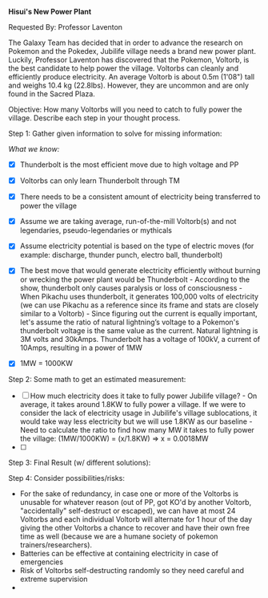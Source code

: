 
**Hisui's New Power Plant**

Requested By: Professor Laventon

The Galaxy Team has decided that in order to advance the research on Pokemon and the Pokedex, Jubilife village needs a brand new power plant. 
Luckily, Professor Laventon has discovered that the Pokemon, Voltorb, is the best candidate to help power the village.
Voltorbs can cleanly and efficiently produce electricity. An average Voltorb is about 0.5m (1'08") tall and weighs 10.4 kg (22.8lbs). 
However, they are uncommon and are only found in the Sacred Plaza.

Objective: How many Voltorbs will you need to catch to fully power the village. Describe each step in your thought process.

Step 1: Gather given information to solve for missing information:

*What we know:*
- [x] Thunderbolt is the most efficient move due to high voltage and PP
- [x] Voltorbs can only learn Thunderbolt through TM
- [x] There needs to be a consistent amount of electricity being transferred to power the village
- [x] Assume we are taking average, run-of-the-mill Voltorb(s) and not legendaries, pseudo-legendaries or mythicals
- [x] Assume electricity potential is based on the type of electric moves (for example: discharge, thunder punch, electro ball, thunderbolt)
- [x] The best move that would generate electricity efficiently without burning or wrecking the power plant would be Thunderbolt
      - According to the show, thunderbolt only causes paralysis or loss of consciousness 
      - When Pikachu uses thunderbolt, it generates 100,000 volts of electricity (we can use Pikachu as a reference since its frame and stats are closely 
        similar to a Voltorb)
      - Since figuring out the current is equally important, let's assume the ratio of natural lightning’s voltage to a Pokemon's thunderbolt voltage is 
        the same value as the current. Natural lightning is 3M volts and 30kAmps. Thunderbolt has a voltage of 100kV, a current of 10Amps, resulting in a 
        power of 1MW  
- [x] 1MW = 1000KW


Step 2: Some math to get an estimated measurement:
- [ ] How much electricity does it take to fully power Jubilife village?
      - On average, it takes around 1.8KW to fully power a village. If we were to consider the lack of electricity usage in Jubilife's village sublocations,
        it would take way less electricity but we will use 1.8KW as our baseline
      - Need to calculate the ratio to find how many MW it takes to fully power the village: (1MW/1000KW) = (x/1.8KW) => x = 0.0018MW
- [ ] 


Step 3: Final Result (w/ different solutions):

Step 4: Consider possibilities/risks:
- For the sake of redundancy, in case one or more of the Voltorbs is unusable for whatever reason (out of PP, got KO'd by another Voltorb, "accidentally" 
self-destruct or escaped), we can have at most 24 Voltorbs and each individual Voltorb will alternate for 1 hour of the day giving the other Voltorbs a 
chance to recover and have their own free time as well (because we are a humane society of pokemon trainers/researchers).
- Batteries can be effective at containing electricity in case of emergencies
- Risk of Voltorbs self-destructing randomly so they need careful and extreme supervision
- 
